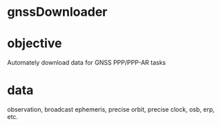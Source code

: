 # gnssDownloader

# objective
Automately download data for GNSS PPP/PPP-AR tasks

# data
observation, broadcast ephemeris, precise orbit, precise clock, osb, erp, etc.
